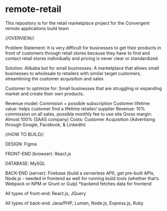 # remote-retail
This repository is for the retail marketplace project for the Convergent remote applications build team

//OVERVIEW//

Problem Statement: It is very difficult for businesses to get their products in front of customers through retail stores because they have to find and contact retail stores individually and pricing is never clear or standardized.

Solution: Alibaba but for small businesses. A marketplace that allows small businesses to wholesale to retailers with similar target customers, streamlining the customer acquisition and sales

Customer to optimize for: Small businesses that are struggling or expanding market and create their own products. 

Revenue model: Commision + possible subscription
Customer lifetime value: helps customer find a lifetime retailer/ supplier
Revenue: 10% commission on all sales, possible monthly fee to use site
Gross margin: Almost 100% (SAAS company)
Costs: Customer Acquisition (Advertising through Google, Facebook, & LinkedIn)

//HOW TO BUILD//

DESIGN: Figma

FRONT-END (browser): React.js

DATABASE: MySQL

BACK-END (server): Firebase (build a serverless API), get pre-built APIs, Node.js - needed in frontend as well for running build tools (whether that’s Webpack or NPM or Grunt or Gulp)
*backend fetches data for frontend

All types of front-end: React.js, JQuery

All types of back-end: Java/PHP, Lumen, Node.js, Express.js, Ruby
